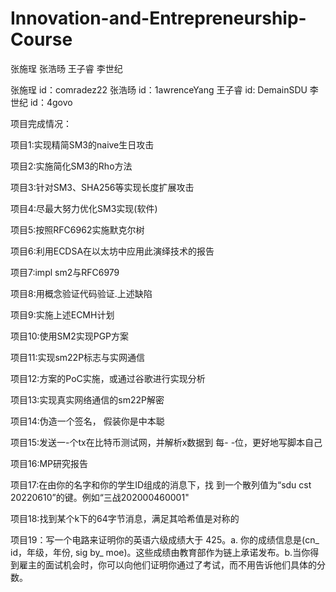# Innovation-and-Entrepreneurship-Course
张施珵 张浩旸 王子睿 李世纪

张施珵 id：comradez22
张浩旸 id：1awrenceYang
王子睿 id: DemainSDU
李世纪 id：4govo

项目完成情况：

项目1:实现精简SM3的naive生日攻击


项目2:实施简化SM3的Rho方法


项目3:针对SM3、SHA256等实现长度扩展攻击


项目4:尽最大努力优化SM3实现(软件)


项目5:按照RFC6962实施默克尔树


项目6:利用ECDSA在以太坊中应用此演绎技术的报告 


项目7:impl sm2与RFC6979


项目8:用概念验证代码验证.上述缺陷


项目9:实施上述ECMH计划


项目10:使用SM2实现PGP方案


项目11:实现sm22P标志与实网通信


项目12:方案的PoC实施，或通过谷歌进行实现分析


项目13:实现真实网络通信的sm22P解密


项目14:伪造一个签名， 假装你是中本聪


项目15:发送一-个tx在比特币测试网，并解析x数据到 每- -位，更好地写脚本自己


项目16:MP研究报告


项目17:在由你的名字和你的学生ID组成的消息下，找 到一个散列值为“sdu cst 20220610”的键。例如“三战202000460001"


项目18:找到某个k下的64字节消息，满足其哈希值是对称的


项目19：写一个电路来证明你的英语六级成绩大于 425。a. 你的成绩信息是(cn_ id，年级，年份, sig by_ moe)。这些成绩由教育部作为链上承诺发布。b.当你得到雇主的面试机会时，你可以向他们证明你通过了考试，而不用告诉他们具体的分数。



